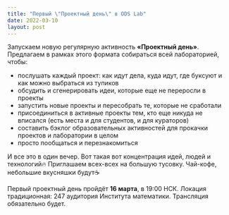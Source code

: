```yaml
---
title: "Первый \"Проектный день\" в ODS Lab"
date: 2022-03-10
layout: post
---
```


Запускаем новую регулярную активность **«Проектный день»**. Предлагаем в рамках этого формата собираться всей лабораторией, чтобы:
 * послушать каждый проект: как идут дела, куда идут, где буксуют и как можно выбраться из тупиков
 * обсудить и сгенерировать идеи, которые еще не переросли в проекты
 * запустить новые проекты и пересобрать те, которые не сработали
 * присоединиться в активные проекты тем, кто еще никуда не вписался (есть места и для студентов, и для кураторов) 
 * составить бэклог образовательных активностей для прокачки проектов и лаборатории в целом
 * просто пообщаться и перезнакомиться

И все это в один вечер. Вот такая вот концентрация идей, людей и технологий🔥 Приглашаем всех-всех на большую тусовку. Чай-кофе, небольшие вкусняшки будут☕

Первый проектный день пройдёт **16 марта**, в 19:00 НСК.
Локация традиционная: 247 аудитория Института математики. Трансляция обязательно будет.
